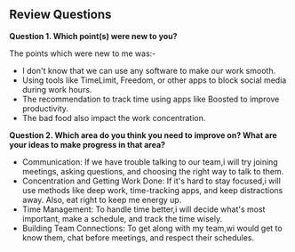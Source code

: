 ## Review Questions ##

**Question 1. Which point(s) were new to you?**

The points which were new to me was:-

-    I don't know that we can use any software to make our work smooth.
-    Using tools like TimeLimit, Freedom, or other apps to block social media during work hours.
-    The recommendation to track time using apps like Boosted to improve productivity.
-    The bad food also impact the work concentration.


**Question 2. Which area do you think you need to improve on? What are your ideas to make progress in that area?**

- Communication: If we have trouble talking to our team,i will try joining meetings, asking questions, and choosing the right way to talk to them.
- Concentration and Getting Work Done: If it's hard to stay focused,i will use methods like deep work, time-tracking apps, and keep distractions away. Also, eat right to keep me energy up.
- Time Management: To handle time better,i will decide what's most important, make a schedule, and track the time wisely.
- Building Team Connections: To get along with my team,wi would get to know them, chat before meetings, and respect their schedules.
